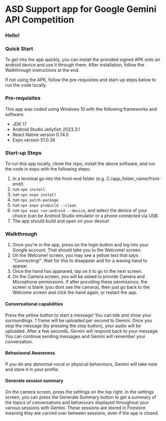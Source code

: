 # ASD Support app for Google Gemini API Competition

### Hello!

### Quick Start

To get into the app quickly, you can install the provided signed APK onto an android device and use it through there. After installation, follow the Walkthrough instructions at the end.

If not using the APK, follow the pre-requisites and start-up steps below to run the code locally.

### Pre-requisites
This app was coded using Windows 10 with the following frameworks and software.
- JDK 17
- Android Studio Jellyfish 2023.3.1
- React Native version 0.74.5
- Expo version 51.0.26

### Start-up Steps
To run this app locally, clone the repo, install the above software, and run the code in expo with the following steps:
1. In a terminal go into the front-end folder (e.g. C:/app_folder_name/front-end/)
2. run `npm install`
3. run `npx expo install`
4. run `npx patch-package`
5. run `npx expo prebuild --clean`
6. run `npx expo run:android --device`, and select the device of your choice (can be Android Studio emulator or a phone connected via USB.
7. The app should build and open on your device!


### Walkthrough
1. Once you're in the app, press on the login button and log into your Google account. That should take you to the Welcome! screen.
2. On the Welcome! screen, you may see a yellow text that says "Connecting!". Wait for this to disappear and for a waving hand to appear. 
3. Once the hand has appeared, tap on it to go to the next screen.
4. On the Camera screen, you will be asked to provide Camera and Microphone permissions. If after providing these permissinos, the screen is blank (you dont see the camera), then just go back to the Welcome screen and click the hand again, or restart the app.

#### Conversational capabilities
Press the yellow button to start a message! You can talk and show your surroundings. 
1 frame will be uploaded per second to Gemini. 
Once you stop the message (by pressing the stop button), your audio will be uploaded. After a few seconds, Gemini will respond back to your message.
You can continue sending messages and Gemini will remember your conversation.

#### Behavioural Awareness
If you do any abnormal vocal or physical behaviours, Gemini will take note and store it in your profile.

#### Generate session summary
On the camera screen, press the settings on the top right.
In the settings screen, you can press the Generate Summary button to get a summary of the topics of conversations and behaviours displayed throughout your various sessions with Gemini. These sessions are stored in Firestore meaning they are carried over between sessions, even if the app is closed.

